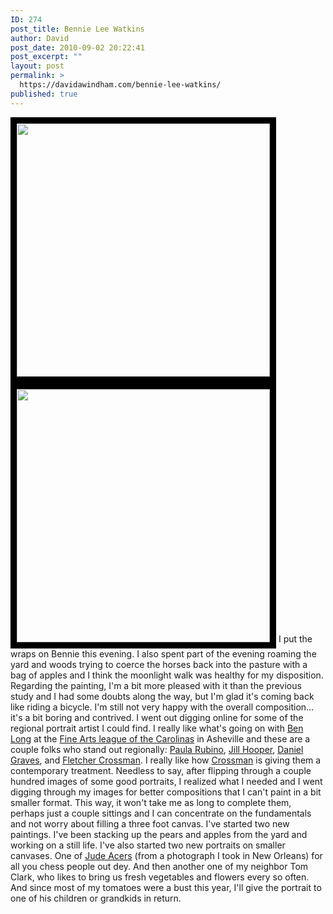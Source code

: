 ```yaml
---
ID: 274
post_title: Bennie Lee Watkins
author: David
post_date: 2010-09-02 20:22:41
post_excerpt: ""
layout: post
permalink: >
  https://davidawindham.com/bennie-lee-watkins/
published: true
---
```

<a href="http://davidawindham.com/bennie-lee-watkins/bennie-web-close/" rel="attachment wp-att-277"><img src="http://davidawindham.com/wp-content/uploads/2010/09/bennie-web-close.png" alt="" title="Bennie Lee Watkins (closeup)" style="border: 10px solid black;" width="405" class="alignleft size-full wp-image-277" /></a><a href="http://davidawindham.com/bennie-lee-watkins/bennie_lee_watkins_final-2/" rel="attachment wp-att-280"><img src="http://davidawindham.com/wp-content/uploads/2010/09/bennie_lee_watkins_final-2.jpg" alt="" title="Benne Lee Watkins (closeup)" style="border: 10px solid black;" width="405" class="alignleft size-full wp-image-280" /></a>
I put the wraps on Bennie this evening. I also spent part of the evening roaming the yard and woods trying to coerce the horses back into the pasture with a bag of apples and I think the moonlight walk was healthy for my disposition.   Regarding the painting, I'm a bit more pleased with it than the previous study and I had some doubts along the way, but I'm glad it's coming back like riding a bicycle.  I'm still not very happy with the overall composition... it's a bit boring and contrived. I went out digging online for some of the regional portrait artist I could find.  I really like what's going on with <a href="http://en.wikipedia.org/wiki/Ben_Long">Ben Long</a> at the <a href="http://www.fineartsleague.org/">Fine Arts league of the Carolinas</a> in Asheville and these are a couple folks who stand out regionally: <a href="http://www.annlongfineart.com/artists/rubino/">Paula Rubino</a>, <a href="http://www.annlongfineart.com/artists/hooper/">Jill Hooper</a>, <a href="http://www.annlongfineart.com/artists/graves/">Daniel Graves</a>, and  <a href="http://fletchercrossman.com/">Fletcher Crossman</a>.  I really like how <a href="http://fletchercrossman.com/">Crossman</a> is giving them a contemporary treatment.  Needless to say, after flipping through a couple hundred images of some good portraits, I realized what I needed and I went digging through my images for better compositions that I can't paint in a bit smaller format.  This way, it won't take me as long to complete them, perhaps just a couple sittings and I can concentrate on the fundamentals and not worry about filling a three foot canvas.  I've started two new paintings. I've been stacking up the pears and apples from the yard and working on a still life. I've also started two new portraits on smaller canvases.   One of <a href="http://en.wikipedia.org/wiki/Jude_Acers">Jude Acers</a> (from a photograph I took in New Orleans) for all you chess people out dey. And then another one of my neighbor Tom Clark, who likes to bring us fresh vegetables and flowers every so often.  And since most of my tomatoes were a bust this year, I'll give the portrait to one of his children or grandkids in return.   